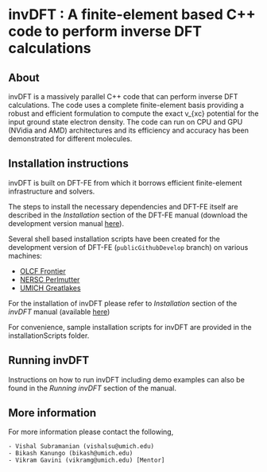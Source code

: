 invDFT : A finite-element based C++ code to perform inverse DFT calculations
=======================================================

About
-----
invDFT is a massively parallel C++ code that can perform inverse DFT calculations. The code uses a complete finite-element basis providing a robust and efficient formulation to compute the exact v_{xc} potential for the input ground state electron density.
The code can run on CPU and GPU (NVidia and AMD) architectures and its efficiency and accuracy has been demonstrated for different molecules.

Installation instructions
-------------------------

invDFT is built on DFT-FE from which it borrows efficient finite-element infrastructure and solvers. 

The steps to install the necessary dependencies and DFT-FE itself are described in the *Installation* section of the DFT-FE manual (download the development version manual [here](https://github.com/dftfeDevelopers/dftfe/blob/manual/manual-develop.pdf)). 

Several shell based installation scripts have been created for the development version of DFT-FE (`publicGithubDevelop` branch) on various machines:
  - [OLCF Frontier](https://github.com/dftfeDevelopers/install_DFTFE/tree/frontierDevelop)
  - [NERSC Perlmutter](https://github.com/dftfeDevelopers/install_DFTFE/tree/perlmutterDevelop)
  - [UMICH Greatlakes](https://github.com/dftfeDevelopers/install_DFTFE/tree/greatlakesDevelop) 

For the installation of invDFT please refer to *Installation* section of the *invDFT* manual (available [here](https://github.com/dftfeDevelopers/invDFT/manual/invDFTFEmanual_develop.pdf))

For convenience, sample installation scripts for invDFT are provided in the installationScripts folder.


Running invDFT
--------------

Instructions on how to run invDFT including demo examples can also be found in the *Running invDFT* section of the manual.

More information
----------------

For more information please contact the following, 

	- Vishal Subramanian (vishalsu@umich.edu)
	- Bikash Kanungo (bikash@umich.edu)
	- Vikram Gavini (vikramg@umich.edu) [Mentor]

